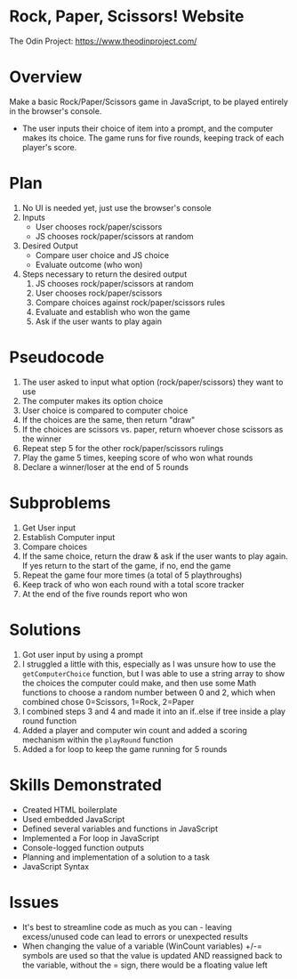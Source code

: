 # Rock, Paper, Scissors! Website
The Odin Project: https://www.theodinproject.com/

# Overview
Make a basic Rock/Paper/Scissors game in JavaScript, to be played entirely in the browser's console.
- The user inputs their choice of item into a prompt, and the computer makes its choice. The game runs for five rounds, keeping track of each player's score.

# Plan
1. No UI is needed yet, just use the browser's console
2. Inputs
    - User chooses rock/paper/scissors
    - JS chooses rock/paper/scissors at random
3. Desired Output
    - Compare user choice and JS choice
    - Evaluate outcome (who won)
4. Steps necessary to return the desired output
    1. JS chooses rock/paper/scissors at random
    2. User chooses rock/paper/scissors
    3. Compare choices against rock/paper/scissors rules
    4. Evaluate and establish who won the game
    5. Ask if the user wants to play again

# Pseudocode
1. The user asked to input what option (rock/paper/scissors) they want to use
2. The computer makes its option choice
3. User choice is compared to computer choice
4. If the choices are the same, then return "draw"
5. If the choices are scissors vs. paper, return whoever chose scissors as the winner
6. Repeat step 5 for the other rock/paper/scissors rulings
7. Play the game 5 times, keeping score of who won what rounds
8. Declare a winner/loser at the end of 5 rounds 

# Subproblems
1. Get User input
2. Establish Computer input
3. Compare choices
4. If the same choice, return the draw & ask if the user wants to play again. If yes return to the start of the game, if no, end the game
5. Repeat the game four more times (a total of 5 playthroughs)
6. Keep track of who won each round with a total score tracker
7. At the end of the five rounds report who won 

# Solutions
1. Got user input by using a prompt
2. I struggled a little with this, especially as I was unsure how to use the `getComputerChoice` function, but I was able to use a string array to show the choices the computer could make, and then use some Math functions to choose a random number between 0 and 2, which when combined chose 0=Scissors, 1=Rock, 2=Paper
3. I combined steps 3 and 4 and made it into an if..else if tree inside a play round function 
4. Added a player and computer win count and added a scoring mechanism within the `playRound` function
5. Added a for loop to keep the game running for 5 rounds

# Skills Demonstrated
- Created HTML boilerplate
- Used embedded JavaScript 
- Defined several variables and functions in JavaScript
- Implemented a For loop in JavaScript
- Console-logged function outputs
- Planning and implementation of a solution to a task
- JavaScript Syntax 

# Issues
- It's best to streamline code as much as you can - leaving excess/unused code can lead to errors or unexpected results
- When changing the value of a variable (WinCount variables) +/-= symbols are used so that the value is updated AND reassigned back to the variable, without the = sign, there would be a floating value left

